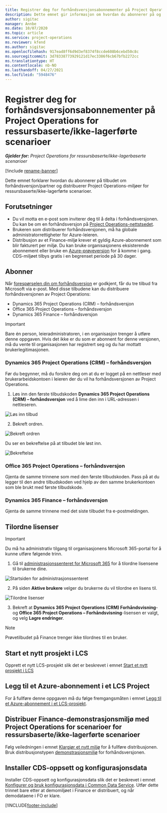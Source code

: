 ```yaml
---
title: Registrer deg for forhåndsversjonsabonnementer på Project Operations for ressursbaserte/ikke-lagerførte scenarioer
description: Dette emnet gir informasjon om hvordan du abonnerer på og distribuerer Project Operations for ressursbaserte/ikke-lagerførte scenarioer.
author: sigitac
manager: Annbe
ms.date: 10/07/2020
ms.topic: article
ms.service: project-operations
ms.reviewer: kfend
ms.author: sigitac
ms.openlocfilehash: 917ead8ff6d9d3ef8374f8ccde608b6cebd50c8c
ms.sourcegitcommit: 3d78338773929121d17ec3386f6cb67bfb2272cc
ms.translationtype: HT
ms.contentlocale: nb-NO
ms.lasthandoff: 04/27/2021
ms.locfileid: "5948476"
---
```

# <a name="sign-up-for-project-operations-preview-subscriptions-for-resource-non-stocked-scenarios"></a>Registrer deg for forhåndsversjonsabonnementer på Project Operations for ressursbaserte/ikke-lagerførte scenarioer

_**Gjelder for:** Project Operations for ressursbaserte/ikke-lagerbaserte scenarioer_

[!include [rename-banner](~/includes/cc-data-platform-banner.md)]

Dette emnet forklarer hvordan du abonnerer på tilbudet om forhåndsversjon/partner og distribuerer Project Operations-miljøer for ressursbaserte/ikke-lagerførte scenarioer.

## <a name="prerequisites"></a>Forutsetninger

- Du vil motta en e-post som inviterer deg til å delta i forhåndsversjonen. Du kan be om en forhåndsversjon på [Project Operations-nettstsedet](https://dynamics.microsoft.com/en-us/project-operations/overview/).
- Brukeren som distribuerer forhåndsversjonen, må ha globale administratorrettigheter for Azure-leieren.
- Distribusjon av et Finance-miljø krever et gyldig Azure-abonnement som blir fakturert per miljø. Du kan bruke organisasjonens eksisterende abonnement eller bruke en [Azure-prøveversjon](https://azure.microsoft.com/en-us/free/) for å komme i gang. CDS-miljøet tilbys gratis i en begrenset periode på 30 dager.

## <a name="subscribe"></a>Abonner

Når [forespørselen din om forhåndsversjon](https://forms.office.com/FormsPro/Pages/ResponsePage.aspx?id=v4j5cvGGr0GRqy180BHbR56j8lZs0FdAvwT75_WNFyxUMkRDV1NYQU5TNjE2VjhKOVBUNVg2R0s1NC4u) er godkjent, får du tre tilbud fra Microsoft via e-post. Med disse tilbudene kan du distribuere forhåndsversjonen av Project Operations:

- Dynamics 365 Project Operations (CRM) – forhåndsversjon
- Office 365 Project Operations – forhåndsversjon
- Dynamics 365 Finance – forhåndsversjon

> [!IMPORTANT]
> Bare én person, leieradministratoren, i en organisasjon trenger å utføre denne oppgaven. Hvis det ikke er du som er abonnent for denne versjonen, må du vente til organisasjonen har registrert seg og du har mottatt brukerlegitimasjonen.

### <a name="dynamics-365-project-operations-crm---preview-trial"></a>Dynamics 365 Project Operations (CRM) – forhåndsversjon 

Før du begynner, må du forsikre deg om at du er logget på en nettleser med brukerarbeidskontoen i leieren der du vil ha forhåndsversjonen av Project Operations.

1. Løs inn den første tilbudskoden **Dynamics 365 Project Operations (CRM) – forhåndsversjon** ved å lime den inn i URL-adressen i nettleseren.

![Løs inn tilbud](./media/16RedeemFirstOfferNew.png)

2. Bekreft ordren.

![Bekreft ordren](./media/17ConfirmOrderNew.png)

Du ser en bekreftelse på at tilbudet ble løst inn.

![Bekreftelse](./media/18OrderConfirmationNew.png)

### <a name="office-365-project-operations---preview-trial"></a>Office 365 Project Operations – forhåndsversjon

Gjenta de samme trinnene som med den første tilbudskoden. Pass på at du legger til den andre tilbudskoden ved hjelp av den samme brukerkontoen som ble brukt med første tilbudskode.

### <a name="dynamics-365-finance-preview-trial"></a>Dynamics 365 Finance – forhåndsversjon

Gjenta de samme trinnene med det siste tilbudet fra e-postmeldingen.

## <a name="assign-licenses"></a>Tilordne lisenser

> [!IMPORTANT]
> Du må ha administrativ tilgang til organisasjonens Microsoft 365-portal for å kunne utføre følgende trinn.

1. Gå til [administrasjonssenteret for Microsoft 365](https://portal.office.com/) for å tilordne lisensene til brukerne dine.

![Startsiden for administrasjonssenteret](./media/14AdminPortal.png)

2. På siden **Aktive brukere** velger du brukerne du vil tilordne en lisens til.

![Tilordne lisenser](./media/15AssignLicenses.png)

3. Bekreft at **Dynamics 365 Project Operations (CRM) Forhåndsvisning**- og **Office 365 Project Operations – Forhåndsvisning**-lisensen er valgt, og velg **Lagre endringer**.

> [!NOTE]
> Prøvetilbudet på Finance trenger ikke tilordnes til en bruker.

## <a name="start-a-new-project-in-lcs"></a>Start et nytt prosjekt i LCS

Opprett et nytt LCS-prosjekt slik det er beskrevet i emnet [Start et nytt prosjekt i LCS](create-lcs-project.md)

## <a name="add-an-azure-subscription-to-an-lcs-project"></a>Legg til et Azure-abonnement i et LCS Project

For å fullføre denne oppgaven må du følge fremgangsmåten i emnet [Legg til et Azure-abonnement i et LCS-prosjekt](resource-add-azure-subscription-lcs-project.md).

## <a name="deploy-finance-demo-environment-with-project-operations-for-resourcenon-stocked-scenarios"></a>Distribuer Finance-demonstrasjonsmiljø med Project Operations for scenarioer for ressursbaserte/ikke-lagerførte scenarioer

Følg veiledningen i emnet [Klargjør et nytt miljø](resource-provision-new-environment.md) for å fullføre distribusjonen. Bruk distribusjonstypen [demonstrasjonsmiljø](/dynamics365/fin-ops-core/dev-itpro/deployment/deploy-demo-environment) for forhåndsversjonen. 

## <a name="install-cds-setup-and-configuration-data"></a>Installer CDS-oppsett og konfigurasjonsdata

Installer CDS-oppsett og konfigurasjonsdata slik det er beskrevet i emnet [Konfigurer og bruk konfigurasjonsdata i Common Data Service](resource-apply-pro-setup-config-data.md).
Utfør dette trinnet bare etter at demomiljøet i Finance er distribuert, og når demodataene i FO er klare.


[!INCLUDE[footer-include](../includes/footer-banner.md)]